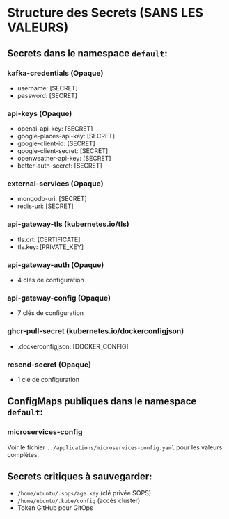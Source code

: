 # Structure des Secrets (SANS LES VALEURS)

## Secrets dans le namespace `default`:

### kafka-credentials (Opaque)
- username: [SECRET]
- password: [SECRET]

### api-keys (Opaque) 
- openai-api-key: [SECRET]
- google-places-api-key: [SECRET]
- google-client-id: [SECRET] 
- google-client-secret: [SECRET]
- openweather-api-key: [SECRET]
- better-auth-secret: [SECRET]

### external-services (Opaque)
- mongodb-uri: [SECRET]
- redis-uri: [SECRET]

### api-gateway-tls (kubernetes.io/tls)
- tls.crt: [CERTIFICATE]
- tls.key: [PRIVATE_KEY]

### api-gateway-auth (Opaque)
- 4 clés de configuration

### api-gateway-config (Opaque) 
- 7 clés de configuration

### ghcr-pull-secret (kubernetes.io/dockerconfigjson)
- .dockerconfigjson: [DOCKER_CONFIG]

### resend-secret (Opaque)
- 1 clé de configuration

## ConfigMaps publiques dans le namespace `default`:

### microservices-config
Voir le fichier `../applications/microservices-config.yaml` pour les valeurs complètes.

## Secrets critiques à sauvegarder:
- `/home/ubuntu/.sops/age.key` (clé privée SOPS)
- `/home/ubuntu/.kube/config` (accès cluster)
- Token GitHub pour GitOps